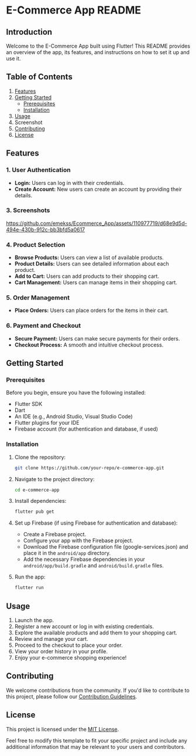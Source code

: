 # E-Commerce App README

## Introduction

Welcome to the E-Commerce App built using Flutter! This README provides an overview of the app, its features, and instructions on how to set it up and use it.

## Table of Contents

1. [Features](#features)
2. [Getting Started](#getting-started)
    - [Prerequisites](#prerequisites)
    - [Installation](#installation)
3. [Usage](#usage)
4. Screenshot
5. [Contributing](#contributing)
6. [License](#license)

## Features

### 1. User Authentication

- **Login:** Users can log in with their credentials.
- **Create Account:** New users can create an account by providing their details.


### 3. Screenshots




https://github.com/emekss/Ecommerce_App/assets/110977719/d68e9d5d-494e-430b-912c-bb3bfd5a0617






### 4. Product Selection

- **Browse Products:** Users can view a list of available products.
- **Product Details:** Users can see detailed information about each product.
- **Add to Cart:** Users can add products to their shopping cart.
- **Cart Management:** Users can manage items in their shopping cart.

### 5. Order Management

- **Place Orders:** Users can place orders for the items in their cart.

### 6. Payment and Checkout

- **Secure Payment:** Users can make secure payments for their orders.
- **Checkout Process:** A smooth and intuitive checkout process.

## Getting Started

### Prerequisites

Before you begin, ensure you have the following installed:

- Flutter SDK
- Dart
- An IDE (e.g., Android Studio, Visual Studio Code)
- Flutter plugins for your IDE
- Firebase account (for authentication and database, if used)

### Installation

1. Clone the repository:

   ```bash
   git clone https://github.com/your-repo/e-commerce-app.git
   ```

2. Navigate to the project directory:

   ```bash
   cd e-commerce-app
   ```

3. Install dependencies:

   ```bash
   flutter pub get
   ```

4. Set up Firebase (if using Firebase for authentication and database):
   - Create a Firebase project.
   - Configure your app with the Firebase project.
   - Download the Firebase configuration file (google-services.json) and place it in the `android/app` directory.
   - Add the necessary Firebase dependencies in your `android/app/build.gradle` and `android/build.gradle` files.

5. Run the app:

   ```bash
   flutter run
   ```

## Usage

1. Launch the app.
2. Register a new account or log in with existing credentials.
3. Explore the available products and add them to your shopping cart.
4. Review and manage your cart.
5. Proceed to the checkout to place your order.
6. View your order history in your profile.
7. Enjoy your e-commerce shopping experience!

## Contributing

We welcome contributions from the community. If you'd like to contribute to this project, please follow our [Contribution Guidelines](CONTRIBUTING.md).

## License

This project is licensed under the [MIT License](LICENSE).

Feel free to modify this template to fit your specific project and include any additional information that may be relevant to your users and contributors.

